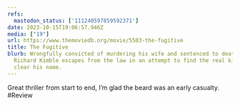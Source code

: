```yaml
---
refs:
  mastodon_status: ['111240597859592371']
date: 2023-10-15T19:06:57.946Z
media: ["19"]
url: https://www.themoviedb.org/movie/5503-the-fugitive
title: The Fugitive
blurb: Wrongfully convicted of murdering his wife and sentenced to death,
  Richard Kimble escapes from the law in an attempt to find the real killer and
  clear his name.
---
```


Great thriller from start to end, I’m glad the beard was an early casualty.  #Review
